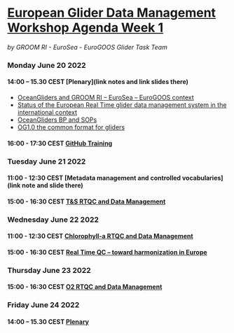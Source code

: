 # [European Glider Data Management Workshop Agenda Week 1](https://www.groom-h2020.eu/european-glider-data-management-workshop-agenda/)
*by GROOM RI - EuroSea - EuroGOOS Glider Task Team*

### Monday June 20 2022

#### 14:00 – 15.30 CEST [Plenary](link notes and link slides there)
+ [OceanGliders and GROOM RI – EuroSea – EuroGOOS context](https://github.com/OceanGlidersCommunity/meeting_notes/blob/main/2022/Plenary_OceanGlidersGROOMIIEuroSeaEuroGOOS_ObjectivesGroundRules.pdf)
+ [Status of the European Real Time glider data management system in the international context](https://github.com/OceanGlidersCommunity/meeting_notes/blob/main/2022/2%20-%20Plenary-1-Victor_Turpin.pdf)
+ [OceanGliders BP and SOPs](https://github.com/OceanGlidersCommunity/meeting_notes/blob/main/2022/Groom%20II_%20power%20point%20template%20-%20data%20mgt%20ws%20-%20V2_best_practices.pdf)
+ [OG1.0 the common format for gliders](https://github.com/OceanGlidersCommunity/meeting_notes/blob/main/2022/Glider%20workshop%20-%20OG1%20implemtnation%20-%20jbuck.pdf)

#### 16:00 - 17:30 CEST [GitHub Training](https://github.com/OceanGlidersCommunity/LearningGitHub/blob/main/training_session_07.md)

### Tuesday June 21 2022

#### 11:00 - 12:30 CEST [Metadata management and controlled vocabularies](link note and slide there)

#### 15:00 - 16:30 CEST [T&S RTQC and Data Management](https://github.com/OceanGlidersCommunity/Salinity_SOP/blob/main/meeting_notes/2022_06_20_RTQC_session.md)

### Wednesday June 22 2022

#### 11:00 - 12:30 CEST [Chlorophyll-a RTQC and Data Management](https://github.com/OceanGlidersCommunity/meeting_notes/blob/main/2022/2022_06_22_RTQC_Chla.md)

#### 15:00 - 16:30 CEST [Real Time QC – toward harmonization in Europe](https://github.com/OceanGlidersCommunity/meeting_notes/blob/main/2022/2022_06_22_toward_NRT_QC_harmonisation.md)


### Thursday June 23 2022

#### 15:00 - 16:30 CEST [O2 RTQC and Data Management](https://github.com/OceanGlidersCommunity/Oxygen_SOP/blob/main/meeting_notes/2022_06_23_RTQC_O2_session.md)

### Friday June 24 2022

#### 14:00 – 15.30 CEST [Plenary](https://github.com/OceanGlidersCommunity/meeting_notes/blob/main/2022/plenary_session_24th_June_2022.md)
